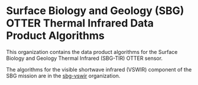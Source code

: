 # Surface Biology and Geology (SBG) OTTER Thermal Infrared Data Product Algorithms

This organization contains the data product algorithms for the Surface Biology and Geology Thermal Infrared (SBG-TIR) OTTER sensor.

The algorithms for the visible shortwave infrared (VSWIR) component of the SBG mission are in the [sbg-vswir](https://github.com/sbg-vswir) organization.
